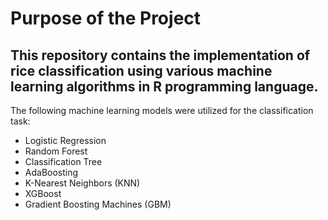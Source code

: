 # Purpose of the Project
## This repository contains the implementation of rice classification using various machine learning algorithms in R programming language.
The following machine learning models were utilized for the classification task:
* Logistic Regression
* Random Forest
* Classification Tree
* AdaBoosting
* K-Nearest Neighbors (KNN)
* XGBoost
* Gradient Boosting Machines (GBM)
